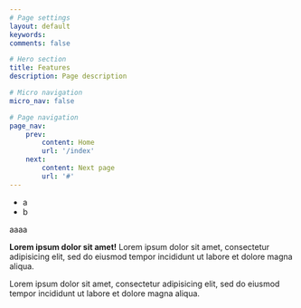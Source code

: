 ```yaml
---
# Page settings
layout: default
keywords:
comments: false

# Hero section
title: Features
description: Page description

# Micro navigation
micro_nav: false

# Page navigation
page_nav:
    prev:
        content: Home
        url: '/index'
    next:
        content: Next page
        url: '#'
---
```


- a
- b

aaaa
<div class="callout callout--danger">
    <p><strong>Lorem ipsum dolor sit amet!</strong> Lorem ipsum dolor sit amet, consectetur adipisicing elit, sed do eiusmod tempor incididunt ut labore et dolore magna aliqua.</p>
    <p>Lorem ipsum dolor sit amet, consectetur adipisicing elit, sed do eiusmod tempor incididunt ut labore et dolore magna aliqua.</p>
</div>
